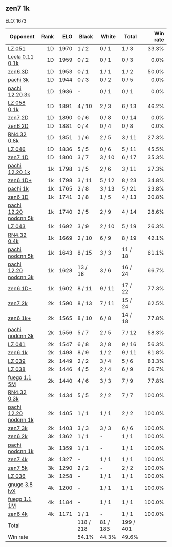 ## zen7 1k ##

ELO: 1673

Opponent | Rank | ELO | Black | White | Total | Win rate
---------|-----:|----:|-------|-------|-------|-------:
[LZ 051](LZ%20051.md) | 1D | 1970 | 1 / 2 | 0 / 1 | 1 / 3 | 33.3%
[Leela 0.11 0.1k](Leela%200.11%200.1k.md) | 1D | 1959 | 0 / 2 | 0 / 1 | 0 / 3 | 0.0%
[zen6 3D](zen6%203D.md) | 1D | 1953 | 0 / 1 | 1 / 1 | 1 / 2 | 50.0%
[pachi 3k](pachi%203k.md) | 1D | 1944 | 0 / 3 | 0 / 2 | 0 / 5 | 0.0%
[pachi 12.20 3k](pachi%2012.20%203k.md) | 1D | 1936 | - | 0 / 1 | 0 / 1 | 0.0%
[LZ 058 0.1k](LZ%20058%200.1k.md) | 1D | 1891 | 4 / 10 | 2 / 3 | 6 / 13 | 46.2%
[zen7 2D](zen7%202D.md) | 1D | 1890 | 0 / 6 | 0 / 8 | 0 / 14 | 0.0%
[zen6 2D](zen6%202D.md) | 1D | 1881 | 0 / 4 | 0 / 4 | 0 / 8 | 0.0%
[RN4.32 0.8k](RN4.32%200.8k.md) | 1D | 1851 | 1 / 6 | 2 / 5 | 3 / 11 | 27.3%
[LZ 046](LZ%20046.md) | 1D | 1836 | 5 / 5 | 0 / 6 | 5 / 11 | 45.5%
[zen7 1D](zen7%201D.md) | 1D | 1800 | 3 / 7 | 3 / 10 | 6 / 17 | 35.3%
[pachi 12.20 1k](pachi%2012.20%201k.md) | 1k | 1798 | 1 / 5 | 2 / 6 | 3 / 11 | 27.3%
[zen6 1D+](zen6%201D+.md) | 1k | 1798 | 3 / 11 | 5 / 12 | 8 / 23 | 34.8%
[pachi 1k](pachi%201k.md) | 1k | 1765 | 2 / 8 | 3 / 13 | 5 / 21 | 23.8%
[zen6 1D](zen6%201D.md) | 1k | 1741 | 3 / 8 | 1 / 5 | 4 / 13 | 30.8%
[pachi 12.20 nodcnn 5k](pachi%2012.20%20nodcnn%205k.md) | 1k | 1740 | 2 / 5 | 2 / 9 | 4 / 14 | 28.6%
[LZ 043](LZ%20043.md) | 1k | 1692 | 3 / 9 | 2 / 10 | 5 / 19 | 26.3%
[RN4.32 0.4k](RN4.32%200.4k.md) | 1k | 1669 | 2 / 10 | 6 / 9 | 8 / 19 | 42.1%
[pachi nodcnn 5k](pachi%20nodcnn%205k.md) | 1k | 1643 | 8 / 15 | 3 / 3 | 11 / 18 | 61.1%
[pachi 12.20 nodcnn 3k](pachi%2012.20%20nodcnn%203k.md) | 1k | 1628 | 13 / 18 | 3 / 6 | 16 / 24 | 66.7%
[zen6 1D-](zen6%201D-.md) | 1k | 1602 | 8 / 11 | 9 / 11 | 17 / 22 | 77.3%
[zen7 2k](zen7%202k.md) | 2k | 1590 | 8 / 13 | 7 / 11 | 15 / 24 | 62.5%
[zen6 1k+](zen6%201k+.md) | 2k | 1565 | 8 / 10 | 6 / 8 | 14 / 18 | 77.8%
[pachi nodcnn 3k](pachi%20nodcnn%203k.md) | 2k | 1556 | 5 / 7 | 2 / 5 | 7 / 12 | 58.3%
[LZ 041](LZ%20041.md) | 2k | 1547 | 6 / 8 | 3 / 8 | 9 / 16 | 56.3%
[zen6 1k](zen6%201k.md) | 2k | 1498 | 8 / 9 | 1 / 2 | 9 / 11 | 81.8%
[LZ 039](LZ%20039.md) | 2k | 1449 | 2 / 2 | 3 / 4 | 5 / 6 | 83.3%
[LZ 038](LZ%20038.md) | 2k | 1446 | 4 / 5 | 2 / 4 | 6 / 9 | 66.7%
[fuego 1.1 5M](fuego%201.1%205M.md) | 2k | 1440 | 4 / 6 | 3 / 3 | 7 / 9 | 77.8%
[RN4.32 0.3k](RN4.32%200.3k.md) | 2k | 1434 | 5 / 5 | 2 / 2 | 7 / 7 | 100.0%
[pachi 12.20 nodcnn 1k](pachi%2012.20%20nodcnn%201k.md) | 2k | 1405 | 1 / 1 | 1 / 1 | 2 / 2 | 100.0%
[zen7 3k](zen7%203k.md) | 2k | 1403 | 3 / 3 | 3 / 3 | 6 / 6 | 100.0%
[zen6 2k](zen6%202k.md) | 3k | 1362 | 1 / 1 | - | 1 / 1 | 100.0%
[pachi nodcnn 1k](pachi%20nodcnn%201k.md) | 3k | 1359 | 1 / 1 | - | 1 / 1 | 100.0%
[zen7 4k](zen7%204k.md) | 3k | 1327 | - | 1 / 1 | 1 / 1 | 100.0%
[zen7 5k](zen7%205k.md) | 3k | 1290 | 2 / 2 | - | 2 / 2 | 100.0%
[LZ 036](LZ%20036.md) | 3k | 1258 | - | 1 / 1 | 1 / 1 | 100.0%
[gnugo 3.8 lvX](gnugo%203.8%20lvX.md) | 4k | 1200 | - | 1 / 1 | 1 / 1 | 100.0%
[fuego 1.1 1M](fuego%201.1%201M.md) | 4k | 1184 | - | 1 / 1 | 1 / 1 | 100.0%
[zen6 4k](zen6%204k.md) | 4k | 1171 | 1 / 1 | - | 1 / 1 | 100.0%
Total | | | 118 / 218 | 81 / 183 | 199 / 401 | 
Win rate| | | 54.1% | 44.3% | 49.6% | 

